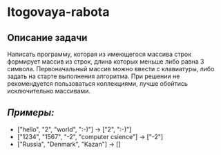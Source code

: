 # **Itogovaya-rabota**
## Описание задачи

 Написать программу, которая из имеющегося массива строк формирует массив из строк, 
 длина которых меньше либо равна 3 символа. Первоначальный массив можно ввести с клавиатуры,
 либо задать на старте выполнения алгоритма. При решении не рекомендуется пользоваться коллекциями,
  лучше обойтись исключительно массивами.

  ## _Примеры:_
  * ["hello", "2", "world", ":-)"] -> ["2", ":-)"]
  * ["1234", "1567", "-2", "computer csience"] -> ["-2"]
  * ["Russia", "Denmark", "Kazan"] -> [] 

